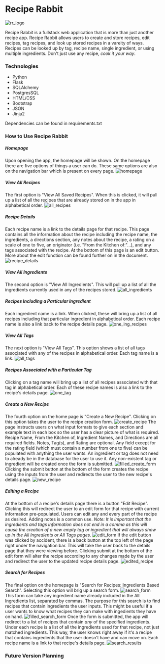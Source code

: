 # Recipe Rabbit

![rr_logo](/static/recipe_rabbit_logo.png)

Recipe Rabbit is a fullstack web application that is more than just another recipe app. Recipe Rabbit allows users to create and store recipes, edit recipes, tag recipes, and look up stored recipes in a vareity of ways. Recipes can be looked up by tag, recipe name, single ingredient, or using multiple ingredients. Don't just use any recipe, *cook it your way*.

### Technologies

- Python
- Flask
- SQLAlchemy
- PostgresSQL
- HTML/CSS
- Bootstrap
- JSON
- Jinja2

Dependencies can be found in requirements.txt

### How to Use Recipe Rabbit

##### Homepage
Upon opening the app, the homepage will be shown. On the homepage there are five options of things a user can do. These same options are also on the navigation bar which is present on every page.
![homepage](/static/rr_homepage.png)

##### View All Recipes
The first option is "View All Saved Recipes". When this is clicked, it will pull up a list of all the recipes that are already stored on in the app in alphabetical order. 
![all_recipes](/static/rr_all_recipes.png)

##### Recipe Details
Each recipe name is a link to the details page for that recipe. This page contains all the information about the recipe including the recipe name, the ingredients, a directions section, any notes about the recipe, a rating on a scale of one to five, an originator (i.e. "From the Kitchen of:"...), and any tags associated with the recipe.
At the bottom of this page is an edit button. More about the edit function can be found further on in the document.
![recipe_details](/static/rr_recipe_details.png)

##### View All Ingredients
The second option is "View All Ingredients". This will pull up a list of all the ingredients currently used in any of the recipes stored.
![all_ingredients](/static/rr_all_ingredients.png)

##### Recipes Including a Particular Ingredient
Each ingredient name is a link. When clicked, these will bring up a list of all recipes including that particular ingredient in alphabetical order. Each recipe name is also a link back to the recipe details page.
![one_ing_recipes](/static/rr_one_ing.png)

##### View All Tags
The next option is "View All Tags". This option shows a list of all tags associated with any of the recipes in alphabetical order. Each tag name is a link.
![all_tags](/static/rr_all_tags.png)

##### Recipes Associated with a Particular Tag
Clicking on a tag name will bring up a list of all recipes associated with that tag in alphabetical order. Each of these recipe names is also a link to the recipe's details page.
![one_tag](/static/rr_with_tag.png)

##### Create a New Recipe
The fourth option on the home page is "Create a New Recipe". Clicking on this option takes the user to the recipe creation form.
![create_recipe](/static/rr_create_recipe.png)
The page instructs users on what input formats to give each section and example text in each box so the user has a clear picture of what is required. Recipe Name, From the Kitchen of, Ingredient Names, and Directions are all required fields. Notes, Tag(s), and Rating are optional. Any field except for the rating field (which must contain a number from one to five) can be populated with anything the user wants. An ingredient or tag does not need to already be in the database for the user to use it. Any non-existent tag or ingredient will be created once the form is submitted.
![filled_create_form](/static/rr_create_filled.png)
Clicking the submit button at the bottom of the form creates the recipe using the inputs from the user and redirects the user to the new recipe's details page.
![new_recipe](/static/salmon_recipe.png)

##### Editing a Recipe
At the bottom of a recipe's details page there is a button "Edit Recipe". Clicking this will redirect the user to an edit form for that recipe with current information pre-populated. Users can edit any and every part of the recipe as desired. Adding notes is a common use.
*Note: It is important that the ingredients and tags information does not end in a comma as this will cause the creation of a new empty tag or ingredient that will always show up in the All Ingredients or All Tags pages.*
![edit_form](/static/rr_edit.png)
If the edit button was clicked by accident, there is a back button at the top left of the page right under the navigation bar. This will take the user back to the details page that they were viewing before.
Clicking submit at the bottom of the edit form will alter the recipe according to any changes made by the user and redirect the user to the updated recipe details page.
![edited_recipe](/static/salmon_edited.png)

##### Search for Recipes
The final option on the homepage is "Search for Recipes: Ingredients Based Search". Selecting this option will brig up a search form. 
![search_form](/static/rr_search.png) 
This form can take any ingredient name already included in the All Ingredients list, separated by commas. The purpose for this search is to find recipes that contain ingredients the user inputs. This might be useful if a user wants to know what recipes they can make with ingedients they have on hand.
![filled_search_form](/static/search_filled.png) 
Once the form is submitted, the app will redirect to a list of recipes that contain *any* of the specified ingredients. Under each recipe is a list of all the ingredients used for that recipe, not just matched ingredients. This way, the user knows right away if it's a recipe that contains ingredients that the user doesn't have and can move on. Each recipe name is a link to that recipe's details page.
![search_results](/static/rr_search_results.png) 

### Future Version Planning





